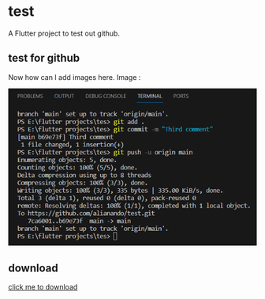 # test

A Flutter project to test out github.

## test for github
Now how can I add images here.
Image :

<img loading="lazy" width="600px" src="./lib/assets/git_readme/Screenshot 2024-01-28 123050.png" alt="screenshot png" />
<!-- <img width=60% src='./a.jpg'> -->

## download 
[click me to download](https://github.com/Schecher1/Minecraft-Server-Creator/blob/master/README.md)